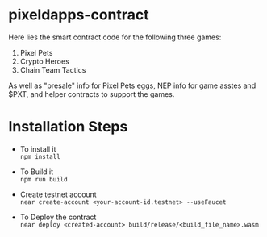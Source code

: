 # pixeldapps-contract

Here lies the smart contract code for the following three games:

1. Pixel Pets
2. Crypto Heroes
3. Chain Team Tactics

As well as "presale" info for Pixel Pets eggs, NEP info for game asstes and $PXT, and helper contracts to support the games.



# Installation Steps
- To install it \
`npm install`

- To Build it \
`npm run build`

- Create testnet account \
`near create-account <your-account-id.testnet> --useFaucet`

- To Deploy the contract \
`near deploy <created-account> build/release/<build_file_name>.wasm`